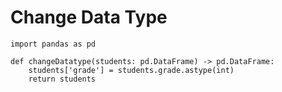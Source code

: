 # Change Data Type

```
import pandas as pd

def changeDatatype(students: pd.DataFrame) -> pd.DataFrame:
    students['grade'] = students.grade.astype(int)
    return students

```
